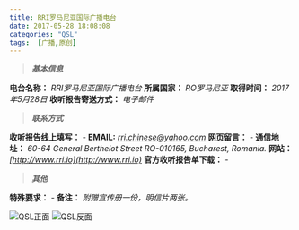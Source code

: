 ```yaml
---
title: RRI罗马尼亚国际广播电台
date: 2017-05-28 18:08:08
categories: "QSL"
tags:  [广播,原创]
---
```

> ***基本信息***

**电台名称：** *RRI罗马尼亚国际广播电台*
**所属国家：** *RO罗马尼亚*
**取得时间：** *2017年5月28日*
**收听报告寄送方式：** *电子邮件*

<!--more-->

> ***联系方式***

**收听报告线上填写：** *-*
**EMAIL:** *[rri.chinese@yahoo.com](mailto:rri.chinese@yahoo.com)*
**网页留言：** *-*
**通信地址：** *60-64 General Berthelot Street RO-010165, Bucharest, Romania.*
**网站：** *[http://www.rri.io](http://www.rri.io)*
**官方收听报告单下载：** *-*

> ***其他***

**特殊要求：** *-*
**备注：** *附赠宣传册一份，明信片两张。*

![QSL正面](https://cdn-image.ibcl.us/QSL-RRI_20170528/1.jpg "QSL正面")
![QSL反面](https://cdn-image.ibcl.us/QSL-RRI_20170528/2.jpg "QSL反面")